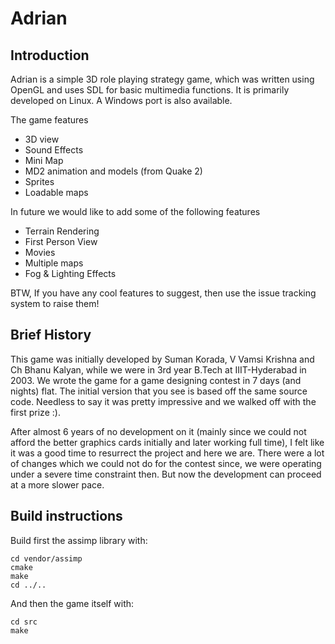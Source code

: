 # Adrian

## Introduction

Adrian is a simple 3D role playing strategy game, which was written using
OpenGL and uses SDL for basic multimedia functions. It is primarily developed
on Linux. A Windows port is also available.

The game features

* 3D view
* Sound Effects
* Mini Map
* MD2 animation and models (from Quake 2)
* Sprites
* Loadable maps 

In future we would like to add some of the following features

* Terrain Rendering
* First Person View
* Movies
* Multiple maps
* Fog & Lighting Effects 

BTW, If you have any cool features to suggest, then use the issue tracking
system to raise them!

## Brief History

This game was initially developed by Suman Korada, V Vamsi Krishna and
Ch Bhanu Kalyan, while we were in 3rd year B.Tech at IIIT-Hyderabad in 2003.
We wrote the game for a game designing contest in 7 days (and nights) flat.
The initial version that you see is based off the same source code. Needless
to say it was pretty impressive and we walked off with the first prize :).

After almost 6 years of no development on it (mainly since we could not
afford the better graphics cards initially and later working full time),
I felt like it was a good time to resurrect the project and here we are.
There were a lot of changes which we could not do for the contest since,
we were operating under a severe time constraint then.
But now the development can proceed at a more slower pace.

## Build instructions

Build first the assimp library with:

```
cd vendor/assimp
cmake
make
cd ../..
```

And then the game itself with:

```
cd src
make
```
